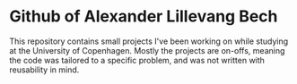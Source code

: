 Github of Alexander Lillevang Bech
===================================

This repository contains small projects I've been working on while studying at the University of Copenhagen. Mostly the projects are on-offs, meaning the code was tailored to a specific problem, and was not written with reusability in mind.
